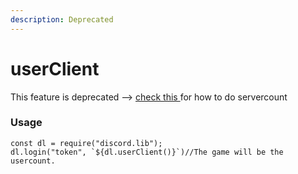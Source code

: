 ```yaml
---
description: Deprecated
---
```


# userClient

This feature is deprecated --&gt; [check this ](../interacting-with-discord.js/bot-activities.md)for how to do servercount

### Usage

    const dl = require("discord.lib");
    dl.login("token", `${dl.userClient()}`)//The game will be the usercount.

